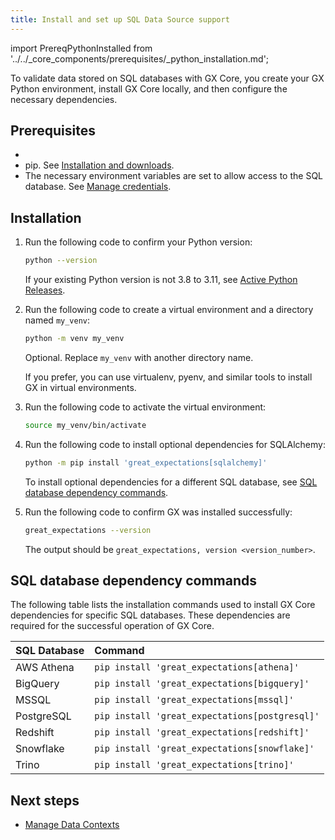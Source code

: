 ```yaml
---
title: Install and set up SQL Data Source support
---
```


import PrereqPythonInstalled from '../../_core_components/prerequisites/_python_installation.md';

To validate data stored on SQL databases with GX Core, you create your GX Python environment, install GX Core locally, and then configure the necessary dependencies.

## Prerequisites

- <PrereqPythonInstalled/>
- pip. See [Installation and downloads](https://pypi.org/project/pip/).
- The necessary environment variables are set to allow access to the SQL database. See [Manage credentials](../manage_credentials.md).

## Installation

1. Run the following code to confirm your Python version:

    ```bash title="Terminal input"
    python --version
    ```
    If your existing Python version is not 3.8 to 3.11, see [Active Python Releases](https://www.python.org/downloads/).

2. Run the following code to create a virtual environment and a directory named `my_venv`:

    ```bash title="Terminal input"
    python -m venv my_venv
    ```
    Optional. Replace `my_venv` with another directory name. 

    If you prefer, you can use virtualenv, pyenv, and similar tools to install GX in virtual environments.

3. Run the following code to activate the virtual environment: 

    ```bash title="Terminal input"
    source my_venv/bin/activate
    ```

4. Run the following code to install optional dependencies for SQLAlchemy:

    ```bash title="Terminal input"
    python -m pip install 'great_expectations[sqlalchemy]'
    ```
    To install optional dependencies for a different SQL database, see [SQL database dependency commands](#sql-database-dependency-commands).

5. Run the following code to confirm GX was installed successfully:

    ```bash title="Terminal input"
    great_expectations --version
    ```
    The output should be `great_expectations, version <version_number>`.

## SQL database dependency commands

The following table lists the installation commands used to install GX Core dependencies for specific SQL databases. These dependencies are required for the successful operation of GX Core.

| SQL Database | Command |
| :-- | :-- | 
| AWS Athena | `pip install 'great_expectations[athena]'` |
| BigQuery | `pip install 'great_expectations[bigquery]'` |
| MSSQL | `pip install 'great_expectations[mssql]'` |
| PostgreSQL | `pip install 'great_expectations[postgresql]'` |
| Redshift | `pip install 'great_expectations[redshift]'` |
| Snowflake | `pip install 'great_expectations[snowflake]'` |
| Trino | `pip install 'great_expectations[trino]'` |

## Next steps

- [Manage Data Contexts](/core/installation_and_setup/manage_data_contexts.md)